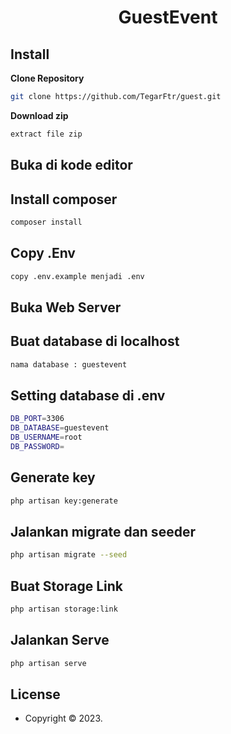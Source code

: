 <h1 align="center">GuestEvent</h1>

## Install

**Clone Repository**

```bash
git clone https://github.com/TegarFtr/guest.git
```

**Download zip**

```bash
extract file zip
```

## Buka di kode editor


## Install composer

```bash
composer install
```

## Copy .Env

```bash
copy .env.example menjadi .env
```

## Buka Web Server


## Buat database di localhost 

```bash
nama database : guestevent
```

## Setting database di .env

```bash
DB_PORT=3306
DB_DATABASE=guestevent
DB_USERNAME=root
DB_PASSWORD=
```

## Generate key

```bash
php artisan key:generate
```

## Jalankan migrate dan seeder

```bash
php artisan migrate --seed
```

## Buat Storage Link

```bash
php artisan storage:link
```

## Jalankan Serve

```bash
php artisan serve
```

## License

- Copyright © 2023.
